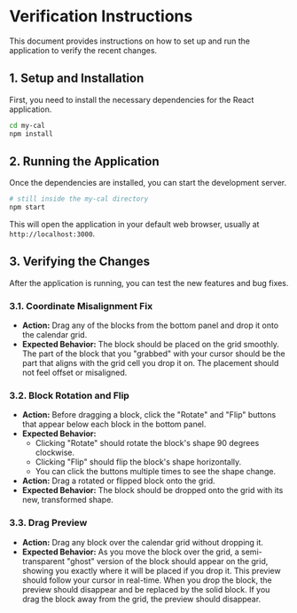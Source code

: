 # Verification Instructions

This document provides instructions on how to set up and run the application to verify the recent changes.

## 1. Setup and Installation

First, you need to install the necessary dependencies for the React application.

```bash
cd my-cal
npm install
```

## 2. Running the Application

Once the dependencies are installed, you can start the development server.

```bash
# still inside the my-cal directory
npm start
```

This will open the application in your default web browser, usually at `http://localhost:3000`.

## 3. Verifying the Changes

After the application is running, you can test the new features and bug fixes.

### 3.1. Coordinate Misalignment Fix

- **Action:** Drag any of the blocks from the bottom panel and drop it onto the calendar grid.
- **Expected Behavior:** The block should be placed on the grid smoothly. The part of the block that you "grabbed" with your cursor should be the part that aligns with the grid cell you drop it on. The placement should not feel offset or misaligned.

### 3.2. Block Rotation and Flip

- **Action:** Before dragging a block, click the "Rotate" and "Flip" buttons that appear below each block in the bottom panel.
- **Expected Behavior:**
    - Clicking "Rotate" should rotate the block's shape 90 degrees clockwise.
    - Clicking "Flip" should flip the block's shape horizontally.
    - You can click the buttons multiple times to see the shape change.
- **Action:** Drag a rotated or flipped block onto the grid.
- **Expected Behavior:** The block should be dropped onto the grid with its new, transformed shape.

### 3.3. Drag Preview

- **Action:** Drag any block over the calendar grid without dropping it.
- **Expected Behavior:** As you move the block over the grid, a semi-transparent "ghost" version of the block should appear on the grid, showing you exactly where it will be placed if you drop it. This preview should follow your cursor in real-time. When you drop the block, the preview should disappear and be replaced by the solid block. If you drag the block away from the grid, the preview should disappear.
